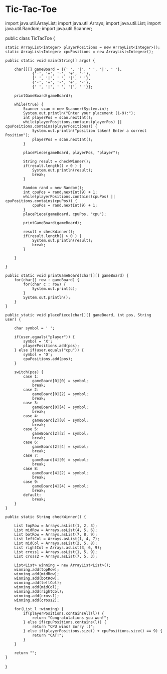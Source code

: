 # Tic-Tac-Toe
import java.util.ArrayList;
import java.util.Arrays;
import java.util.List;
import java.util.Random;
import java.util.Scanner;

public class TicTacToe {
	
	static ArrayList<Integer> playerPositions = new ArrayList<Integer>();
	static ArrayList<Integer> cpuPositions = new ArrayList<Integer>();

	public static void main(String[] args) {
		
		char[][] gameBoard = {{' ', '|', ' ', '|', ' '},
		        {'-', '+', '-', '+', '-'},
		        {' ', '|', ' ', '|', ' '},
		        {'-', '+', '-', '+', '-'},
		        {' ', '|', ' ', '|', ' '}};
		
		printGameBoard(gameBoard);
		
		while(true) {
			Scanner scan = new Scanner(System.in);
			System.out.println("Enter your placement (1-9):");
			int playerPos = scan.nextInt();
			while(playerPositions.contains(playerPos) || cpuPositions.contains(playerPositions)) {
				System.out.println("position taken! Enter a correct Position");
				playerPos = scan.nextInt();
			}
			
			placePiece(gameBoard, playerPos, "player");
			
			String result = checkWinner();
			if(result.length() > 0 ) {
				System.out.println(result);
				break;
			}
			
			Random rand = new Random();
			int cpuPos = rand.nextInt(9) + 1;
			while(playerPositions.contains(cpuPos) || cpuPositions.contains(cpuPos)) {
				cpuPos = rand.nextInt(9) + 1;
			}
			placePiece(gameBoard, cpuPos, "cpu");
			
			printGameBoard(gameBoard);
			
			result = checkWinner();
			if(result.length() > 0 ) {
				System.out.println(result);
				break;
			}
	
		}
		
	}
	
	public static void printGameBoard(char[][] gameBoard) {
		for(char[] row : gameBoard) {
			for(char c : row) {
				System.out.print(c);
			}
			System.out.println();
		}
	}
	
	public static void placePiece(char[][] gameBoard, int pos, String user) {
		
		char symbol = ' ';
		
		if(user.equals("player")) {
			symbol = 'X';
			playerPositions.add(pos);
		} else if(user.equals("cpu")) {
			symbol = 'O';
			cpuPositions.add(pos);
		}
		
		switch(pos) {
			case 1:
				gameBoard[0][0] = symbol;
				break;
			case 2:
				gameBoard[0][2] = symbol;
				break;
			case 3:
				gameBoard[0][4] = symbol;
				break;
			case 4:
				gameBoard[2][0] = symbol;
				break;
			case 5:
				gameBoard[2][2] = symbol;
				break;
			case 6:
				gameBoard[2][4] = symbol;
				break;
			case 7:
				gameBoard[4][0] = symbol;
				break;
			case 8:
				gameBoard[4][2] = symbol;
				break;
			case 9:
				gameBoard[4][4] = symbol;
				break;
			default:
				break;
		}
	}
	
	public static String checkWinner() {
		
		List topRow = Arrays.asList(1, 2, 3);
		List midRow = Arrays.asList(4, 5, 6);
		List botRow = Arrays.asList(7, 8, 9);
		List leftCol = Arrays.asList(1, 4, 7);
		List midCol = Arrays.asList(2, 5, 8);
		List rightCol = Arrays.asList(3, 6, 9);
		List cross1 = Arrays.asList(1, 5, 9);
		List cross2 = Arrays.asList(7, 5, 3);
		
		List<List> winning = new ArrayList<List>();
		winning.add(topRow);
		winning.add(midRow);
		winning.add(botRow);
		winning.add(leftCol);
		winning.add(midCol);
		winning.add(rightCol);
		winning.add(cross1);
		winning.add(cross2);
		
		for(List l :winning) {
			if(playerPositions.containsAll(l)) {
				return "Congratulations you won!";
			} else if(cpuPositions.contains(l)) {
				return "CPU wins! Sorry :(";
			} else if(playerPositions.size() + cpuPositions.size() == 9) {
				return "CAT!";
			}
		}
		
		return "";
	}

}
